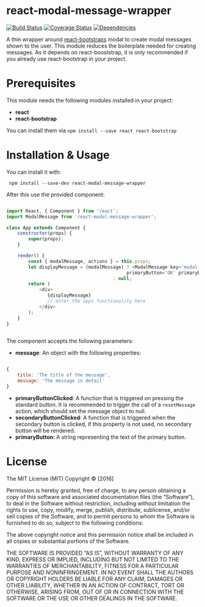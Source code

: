 # react-modal-message-wrapper

[![Build Status](https://travis-ci.org/jans510/react-modal-message-wrapper.svg?branch=master)](https://travis-ci.org/jans510/react-modal-message-wrapper) [![Coverage Status](https://coveralls.io/repos/github/jans510/react-modal-message-wrapper/badge.svg?branch=master)](https://coveralls.io/github/jans510/react-modal-message-wrapper?branch=master)
[![Dependencies](https://david-dm.org/jans510/zappr.svg)](https://david-dm.org/jans510/react-modal-message-wrapper)

A thin wrapper around [react-bootstraps](http://react-bootstrap.github.io/) modal to create modal messages shown to the user. This module reduces the boilerplate needed for creating messages. As it depends on react-booststrap, it is only recommended if you already use react-bootstrap in your project.
 
# Prerequisites 

This module needs the following modules installed in your project:

* **react**
* **react-bootstrap**

You can install them via `npm install --save react react-bootstrap`

# Installation & Usage
 
You can install it with:
 
     npm install --save-dev react-modal-message-wrapper

After this use the provided component:

```javascript

import React, { Component } from 'react';
import ModalMessage from 'react-modal-message-wrapper';

class App extends Component {
    constructor(props) {
        super(props);
    }

    render() {
        const { modalMessage, actions } = this.props;
        let displayMessage = (modalMessage) ? <ModalMessage key='modal-message' message={modalMessage} 
                                            primaryButton='OK' primaryButtonClicked={actions.resetMessage}/>
                                       : null;
        return (
            <div>
               {displayMessage}
               // enter the apps functionality here
            </div>
        );
    }
}
 
```

The component accepts the following parameters:

* **message**: An object with the following properties:

```javascript

{
    title: 'The title of the message',
    message: 'The message in detail'
}

```

* **primaryButtonClicked**: A function that is triggered on pressing the standard button. It is recommended to trigger the call of a `resetMessage` action, which should set the message object to null.
* **secondaryButtonClicked**: A function that is triggered when the secondary button is clicked, if this property is not used, no secondary button will be rendered.
* **primaryButton**: A string representing the text of the primary button.

# License

The MIT License (MIT) Copyright © [2016]

Permission is hereby granted, free of charge, to any person obtaining a copy of this software and associated documentation files (the “Software”), to deal in the Software without restriction, including without limitation the rights to use, copy, modify, merge, publish, distribute, sublicense, and/or sell copies of the Software, and to permit persons to whom the Software is furnished to do so, subject to the following conditions:

The above copyright notice and this permission notice shall be included in all copies or substantial portions of the Software.

THE SOFTWARE IS PROVIDED “AS IS”, WITHOUT WARRANTY OF ANY KIND, EXPRESS OR IMPLIED, INCLUDING BUT NOT LIMITED TO THE WARRANTIES OF MERCHANTABILITY, FITNESS FOR A PARTICULAR PURPOSE AND NONINFRINGEMENT. IN NO EVENT SHALL THE AUTHORS OR COPYRIGHT HOLDERS BE LIABLE FOR ANY CLAIM, DAMAGES OR OTHER LIABILITY, WHETHER IN AN ACTION OF CONTRACT, TORT OR OTHERWISE, ARISING FROM, OUT OF OR IN CONNECTION WITH THE SOFTWARE OR THE USE OR OTHER DEALINGS IN THE SOFTWARE.
